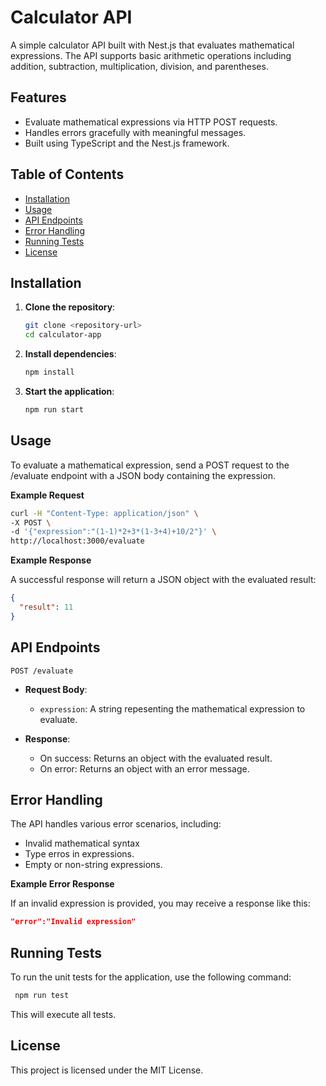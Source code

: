 # Calculator API

A simple calculator API built with Nest.js that evaluates mathematical expressions. The API supports basic arithmetic operations including addition, subtraction, multiplication, division, and parentheses.

## Features

- Evaluate mathematical expressions via HTTP POST requests.
- Handles errors gracefully with meaningful messages.
- Built using TypeScript and the Nest.js framework.

## Table of Contents

- [Installation](#installation)
- [Usage](#usage)
- [API Endpoints](#api-endpoints)
- [Error Handling](#error-handling)
- [Running Tests](#running-tests)
- [License](#license)

## Installation

1. **Clone the repository**:

   ```bash
   git clone <repository-url>
   cd calculator-app
   ```

2. **Install dependencies**:
   ```bash
   npm install
   ```
3. **Start the application**:
   ```bash
   npm run start
   ```

## Usage

To evaluate a mathematical expression, send a POST request to the /evaluate endpoint with a JSON body containing the expression.

**Example Request**

```bash
curl -H "Content-Type: application/json" \
-X POST \
-d '{"expression":"(1-1)*2+3*(1-3+4)+10/2"}' \
http://localhost:3000/evaluate
```

**Example Response**

A successful response will return a JSON object with the evaluated result:

```json
{
  "result": 11
}
```

## API Endpoints

`POST /evaluate`

- **Request Body**:

  - `expression`: A string repesenting the mathematical expression to evaluate.

- **Response**:

  - On success: Returns an object with the evaluated result.
  - On error: Returns an object with an error message.

## Error Handling

The API handles various error scenarios, including:

- Invalid mathematical syntax
- Type erros in expressions.
- Empty or non-string expressions.

**Example Error Response**

If an invalid expression is provided, you may receive a response like this:

```json
"error":"Invalid expression"
```

## Running Tests

To run the unit tests for the application, use the following command:

```bash
 npm run test
```

This will execute all tests.

## License

This project is licensed under the MIT License.
